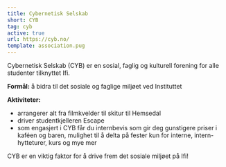 ```yaml
---
title: Cybernetisk Selskab
short: CYB
tag: cyb
active: true
url: https://cyb.no/
template: association.pug
---
```


Cybernetisk Selskab (CYB) er en sosial, faglig og kulturell forening for alle studenter tilknyttet Ifi.

**Formål:** å bidra til det sosiale og faglige miljøet ved Instituttet

**Aktiviteter:**
* arrangerer alt fra filmkvelder til skitur til Hemsedal
* driver studentkjelleren Escape
* som engasjert i CYB får du internbevis som gir deg gunstigere priser i kaféen og baren, mulighet til å delta på fester kun for interne, intern-hytteturer, kurs og mye mer

CYB er en viktig faktor for å drive frem det sosiale miljøet på Ifi!
